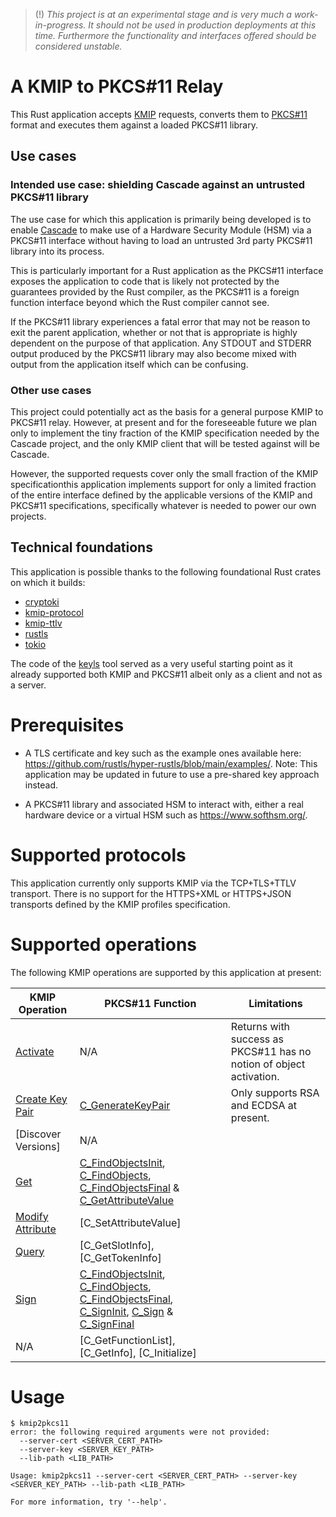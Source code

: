 > (!) _This project is at an experimental stage and is very much a work-in-progress. It should not be used in production deployments at this time. Furthermore the functionality and interfaces offered should be considered unstable._

# A KMIP to PKCS#11 Relay

This Rust application accepts [KMIP](https://groups.oasis-open.org/communities/tc-community-home2?CommunityKey=39d0c648-0a66-4f46-b343-018dc7d3f19c) requests, converts them to [PKCS#11](https://groups.oasis-open.org/communities/tc-community-home2?CommunityKey=922ef643-1e10-4d65-a5ea-018dc7d3f0a4) format and executes them against a loaded PKCS#11 library.

## Use cases

### Intended use case: shielding Cascade against an untrusted PKCS#11 library

The use case for which this application is primarily being developed is to enable [Cascade](https://github.com/NLnetLabs/cascade/) to make use of a Hardware Security Module (HSM) via a PKCS#11 interface without having to load an untrusted 3rd party PKCS#11 library into its process.

This is particularly important for a Rust application as the PKCS#11 interface exposes the application to code that is likely not protected by the guarantees provided by the Rust compiler, as the PKCS#11 is a foreign function interface beyond which the Rust compiler cannot see.

If the PKCS#11 library experiences a fatal error that may not be reason to exit the parent application, whether or not that is appropriate is highly dependent on the purpose of that application. Any STDOUT and STDERR output produced by the PKCS#11 library may also become mixed with output from the application itself which can be confusing.

### Other use cases

This project could potentially act as the basis for a general purpose KMIP to PKCS#11 relay. However, at present and for the foreseeable future we plan only to implement the tiny fraction of the KMIP specification needed by the Cascade project, and the only KMIP client that will be tested against will be Cascade.

However, the supported requests cover only the small fraction of the KMIP specificationthis application implements support for only a limited fraction of the entire interface defined by the applicable versions of the KMIP and PKCS#11 specifications, specifically whatever is needed to power our own projects.

## Technical foundations

This application is possible thanks to the following foundational Rust crates on which it builds:

- [cryptoki](https://crates.io/crates/cryptoki)
- [kmip-protocol](https://crates.io/crates/kmip-protocol)
- [kmip-ttlv](https://crates.io/crates/kmip-ttlv)
- [rustls](https://crates.io/crates/rustls)
- [tokio](https://crates.io/crates/tokio)

The code of the [keyls](https://github.com/ximon18/keyls) tool served as a very useful starting point as it already supported both KMIP and PKCS#11 albeit only as a client and not as a server.

# Prerequisites

- A TLS certificate and key such as the example ones available here: https://github.com/rustls/hyper-rustls/blob/main/examples/. Note: This application may be updated in future to use a pre-shared key approach instead.

- A PKCS#11 library and associated HSM to interact with, either a real hardware device or a virtual HSM such as https://www.softhsm.org/.

# Supported protocols

This application currently only supports KMIP via the TCP+TLS+TTLV transport. There is no support for the HTTPS+XML or HTTPS+JSON transports defined by the KMIP profiles specification.

# Supported operations

The following KMIP operations are supported by this application at present:

| KMIP Operation | PKCS#11 Function  | Limitations |
| -------------- | ----------------- | ----------- |
| [Activate](https://docs.oasis-open.org/kmip/spec/v1.2/os/kmip-spec-v1.2-os.html#_Toc409613546)         | N/A | Returns with success as PKCS#11 has no notion of object activation. |
| [Create Key Pair](https://docs.oasis-open.org/kmip/spec/v1.2/os/kmip-spec-v1.2-os.html#_Toc409613529) | [C_GenerateKeyPair](https://docs.oasis-open.org/pkcs11/pkcs11-base/v2.40/os/pkcs11-base-v2.40-os.html#_Toc235002392) | Only supports RSA and ECDSA at present. |
| [Discover Versions] | N/A | |
| [Get](https://docs.oasis-open.org/kmip/spec/v1.2/os/kmip-spec-v1.2-os.html#_Toc409613538) | [C_FindObjectsInit](https://docs.oasis-open.org/kmip/spec/v1.2/os/kmip-spec-v1.2-os.html#_Toc235002352), [C_FindObjects](https://docs.oasis-open.org/kmip/spec/v1.2/os/kmip-spec-v1.2-os.html#_Toc235002353), [C_FindObjectsFinal](https://docs.oasis-open.org/kmip/spec/v1.2/os/kmip-spec-v1.2-os.html#_Toc235002354) & [C_GetAttributeValue](https://docs.oasis-open.org/kmip/spec/v1.2/os/kmip-spec-v1.2-os.html#_Toc235002350) | |
| [Modify Attribute](https://docs.oasis-open.org/kmip/spec/v1.2/os/kmip-spec-v1.2-os.html#_Toc409613542) | [C_SetAttributeValue] | |
| [Query](https://docs.oasis-open.org/kmip/spec/v1.2/os/kmip-spec-v1.2-os.html#_Toc409613552) | [C_GetSlotInfo], [C_GetTokenInfo] | |
| [Sign](https://docs.oasis-open.org/kmip/spec/v1.2/os/kmip-spec-v1.2-os.html#_Toc409613558) | [C_FindObjectsInit](https://docs.oasis-open.org/kmip/spec/v1.2/os/kmip-spec-v1.2-os.html#_Toc235002352), [C_FindObjects](https://docs.oasis-open.org/kmip/spec/v1.2/os/kmip-spec-v1.2-os.html#_Toc235002353), [C_FindObjectsFinal](https://docs.oasis-open.org/kmip/spec/v1.2/os/kmip-spec-v1.2-os.html#_Toc235002354), [C_SignInit](https://docs.oasis-open.org/kmip/spec/v1.2/os/kmip-spec-v1.2-os.html#_Toc235002372), [C_Sign](https://docs.oasis-open.org/kmip/spec/v1.2/os/kmip-spec-v1.2-os.html#_Toc235002373) & [C_SignFinal](https://docs.oasis-open.org/kmip/spec/v1.2/os/kmip-spec-v1.2-os.html#_Toc2350023753) | |
| N/A | [C_GetFunctionList], [C_GetInfo], [C_Initialize] | |

# Usage

```
$ kmip2pkcs11
error: the following required arguments were not provided:
  --server-cert <SERVER_CERT_PATH>
  --server-key <SERVER_KEY_PATH>
  --lib-path <LIB_PATH>

Usage: kmip2pkcs11 --server-cert <SERVER_CERT_PATH> --server-key <SERVER_KEY_PATH> --lib-path <LIB_PATH>

For more information, try '--help'.
```
